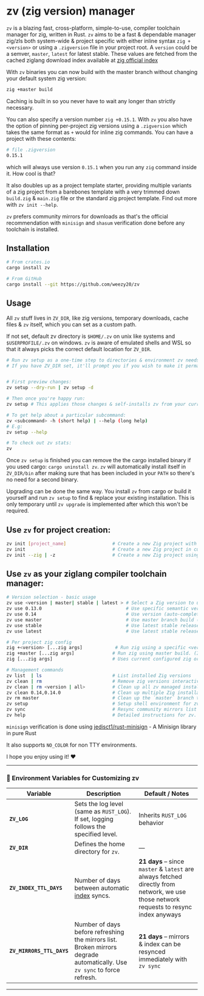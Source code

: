 # zv (zig version) manager

`zv` is a blazing fast, cross-platform, simple-to-use, compiler toolchain manager for zig, written in Rust. `zv` aims to be a fast & dependable manager zig/zls both system-wide & project specific with either inline syntax `zig +<version>` or using a `.zigversion` file in your project root. A `version` could be a semver, `master`, `latest` for latest stable. These values are fetched from the cached ziglang download index available at <a href="https://ziglang.org/download/index.json">zig official index</a>

With `zv` binaries you can now build with the master branch without changing your default system zig version: 
```sh
zig +master build
```
Caching is built in so you never have to wait any longer than strictly necessary. 

You can also specify a version number `zig +0.15.1`. With `zv` you also have the option of pinning per-project zig versions using a `.zigversion` which takes the same format as `+` would for inline zig commands. You can have a project with these contents:

```sh
# file .zigversion
0.15.1
```
which will always use version `0.15.1` when you run any `zig` command inside it. How cool is that? 

It also doubles up as a project template starter, providing multiple variants of a zig project from a barebones template with a very trimmed down `build.zig` & `main.zig` file or the standard zig project template. Find out more with `zv init --help`.

`zv` prefers community mirrors for downloads as that's the official recommendation with `minisign` and `shasum` verification done before any toolchain is installed.

## Installation

```sh
# From crates.io
cargo install zv
```

```sh
# From GitHub
cargo install --git https://github.com/weezy20/zv
```

## Usage

All `zv` stuff lives in `ZV_DIR`, like zig versions, temporary downloads, cache files & `zv` itself, which you can set as a custom path.

If not set, default zv directory is `$HOME/.zv` on unix like systems and `$USERPROFILE/.zv` on windows. `zv` is aware of emulated shells and WSL so that it always picks the correct default location for `ZV_DIR`.

```sh
# Run zv setup as a one-time step to directories & environment zv needs
# If you have ZV_DIR set, it'll prompt you if you wish to make it permanent.


# First preview changes:
zv setup --dry-run | zv setup -d

# Then once you're happy run:
zv setup # This applies those changes & self-installs zv from your current working directory to <ZV_DIR>/bin

# To get help about a particular subcommand:
zv <subcommand> -h (short help) | --help (long help)
# E.g:
zv setup --help

# To check out zv stats:
zv
```

Once `zv setup` is finished you can remove the the cargo installed binary if you used cargo: `cargo uninstall zv`.
`zv` will automatically install itself in `ZV_DIR/bin` after making sure that has been included in your `PATH` so there's no need for a second binary.

Upgrading can be done the same way. You install `zv` from cargo or build it yourself and run `zv setup` to find & replace your existing installation. This is only temporary until `zv upgrade` is implemented after which this won't be required.

## Use `zv` for project creation:

```sh
zv init [project_name]                 # Create a new Zig project with a name
zv init                                # Create a new Zig project in current working directory
zv init --zig | -z                     # Create a new Zig project using the standard template provided by `zig init`
```

## Use `zv` as your ziglang compiler toolchain manager:

```sh
# Version selection - basic usage
zv use <version | master| stable | latest > # Select a Zig version to use. Can be a semver, master (branch)
zv use 0.13.0                               # Use specific semantic version
zv use 0.14                                 # Use version (auto-completes to 0.14.0)
zv use master                               # Use master branch build (queries network to find the latest master build)
zv use stable                               # Use latest stable release (refers to cached index)
zv use latest                               # Use latest stable release (queries network to fetch the latest stable)

# Per project zig config
zig +<version> [...zig args]            # Run zig using a specific <version> (fetches and downloads version if not present locally)    
zig +master [...zig args]              # Run zig using master build. (If already cached - no download but a network request is made to verify version)
zig [...zig args]                      # Uses current configured zig or prefers version from `.zigversion` file in the repository adjacent to `build.zig`.                           

# Management commands
zv list  | ls                          # List installed Zig versions
zv clean | rm                          # Remove zig versions interactively.
zv clean | rm <version | all>          # Clean up all zv managed installations using `all` or just a single one (eg. zv clean 0.14).
zv clean 0.14,0.14.0                   # Clean up multiple Zig installations using a comma separated list.
zv rm master                           # Clean up the `master` branch toolchain.
zv setup                               # Setup shell environment for zv & display instructions for including `$HOME/.zv/bin` or `<ZV_DIR>/bin` to $PATH
zv sync                                # Resync community mirrors list from [ziglang.org/download/community-mirrors.txt]; Also force resync of index to fetch latest nightly builds.
zv help                                # Detailed instructions for zv. Use `--help` for long help or `-h` for short help with a subcommand.
```

`minisign` verification is done using [jedisct1/rust-minisign](https://github.com/jedisct1/rust-minisign) - A Minisign library in pure Rust

It also supports `NO_COLOR` for non TTY environments.

I hope you enjoy using it! ♥


---

### 🔧 Environment Variables for Customizing zv

| Variable                  | Description                                                                                                                | Default / Notes                                                                 |
| ------------------------- | -------------------------------------------------------------------------------------------------------------------------- | ------------------------------------------------------------------------------- |
| **`ZV_LOG`**              | Sets the log level (same as `RUST_LOG`). If set, logging follows the specified level.                                      | Inherits `RUST_LOG` behavior                                                    |
| **`ZV_DIR`**              | Defines the home directory for `zv`.                                                                                       | —                                                                               |
| **`ZV_INDEX_TTL_DAYS`**   | Number of days between automatic [index](https://ziglang.org/download/index.json) syncs.                                   | **21 days** – since `master` & `latest` are always fetched directly from network, we use those network requests to resync index anyways |
| **`ZV_MIRRORS_TTL_DAYS`** | Number of days before refreshing the mirrors list. Broken mirrors degrade automatically. Use `zv sync` to force refresh. | **21 days** – mirrors & index can be resynced immediately with `zv sync`      |

---

